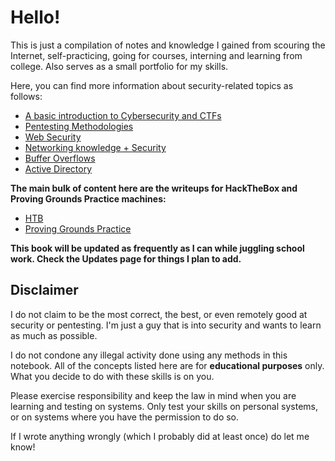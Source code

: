 # Hello!

This is just a compilation of notes and knowledge I gained from scouring the Internet, self-practicing, going for courses, interning and learning from college. Also serves as a small portfolio for my skills.&#x20;

Here, you can find more information about security-related topics as follows:

* [A basic introduction to Cybersecurity and CTFs](getting-started/ctfs.md)
* [Pentesting Methodologies](broken-reference)
* [Web Security](broken-reference)
* [Networking knowledge + Security](broken-reference)
* [Buffer Overflows](broken-reference)
* [Active Directory ](broken-reference)

**The main bulk of content here are the writeups for HackTheBox and Proving Grounds Practice machines:**

* [HTB](writeups/hackthebox/)
* [Proving Grounds Practice](writeups/proving-grounds-practice/)

**This book will be updated as frequently as I can while juggling school work. Check the Updates page for things I plan to add.**

## Disclaimer

I do not claim to be the most correct, the best, or even remotely good at security or pentesting. I'm just a guy that is into security and wants to learn as much as possible.

I do not condone any illegal activity done using any methods in this notebook. All of the concepts listed here are for **educational purposes** only. What you decide to do with these skills is on you.&#x20;

Please exercise responsibility and keep the law in mind when you are learning and testing on systems. Only test your skills on personal systems, or on systems where you have the permission to do so.

If I wrote anything wrongly (which I probably did at least once) do let me know!
